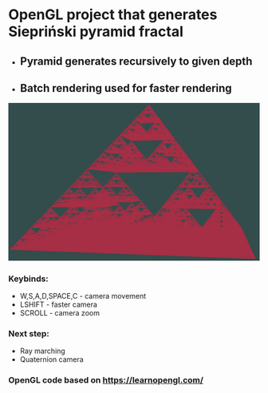 # OpenGL project that generates Siepriński pyramid fractal
- ## Pyramid generates recursively to given depth
- ## Batch rendering used for faster rendering

![Depth 9 pyramid](res/images/pyramid_depth_9.png "Depth 9 pyramid")

### Keybinds:
- W,S,A,D,SPACE,C - camera movement
- LSHIFT - faster camera
- SCROLL - camera zoom

### Next step:
- Ray marching
- Quaternion camera

### OpenGL code based on https://learnopengl.com/